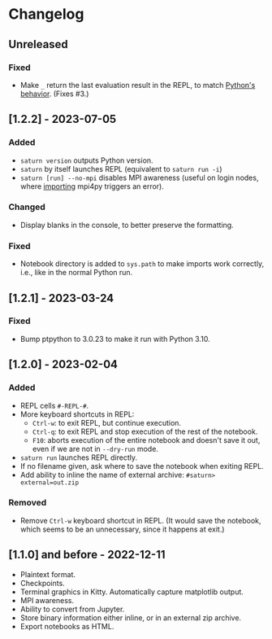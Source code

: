 # Changelog

## Unreleased

### Fixed

 - Make `_` return the last evaluation result in the REPL,
   to match [Python's behavior](https://docs.python.org/3/reference/lexical_analysis.html#reserved-classes-of-identifiers). (Fixes #3.)

## [1.2.2] - 2023-07-05

### Added

 - `saturn version` outputs Python version.
 - `saturn` by itself launches REPL (equivalent to `saturn run -i`)
 - `saturn [run] --no-mpi` disables MPI awareness (useful on login nodes, where
   [importing](importing) mpi4py triggers an error).

### Changed

 - Display blanks in the console, to better preserve the formatting.

### Fixed

 - Notebook directory is added to `sys.path` to make imports work correctly,
   i.e., like in the normal Python run.

## [1.2.1] - 2023-03-24

### Fixed

- Bump ptpython to 3.0.23 to make it run with Python 3.10.


## [1.2.0] - 2023-02-04

### Added

- REPL cells `#-REPL-#`.
- More keyboard shortcuts in REPL:
  - `Ctrl-w`: to exit REPL, but continue execution.
  - `Ctrl-q`: to exit REPL and stop execution of the rest of the notebook.
  - `F10`: aborts execution of the entire notebook and doesn't save it out,
    even if we are not in `--dry-run` mode.
- `saturn run` launches REPL directly.
- If no filename given, ask where to save the notebook when exiting REPL.
- Add ability to inline the name of external archive: `#saturn> external=out.zip`

### Removed

- Remove `Ctrl-w` keyboard shortcut in REPL. (It would save the notebook, which
  seems to be an unnecessary, since it happens at exit.)

## [1.1.0] and before - 2022-12-11

- Plaintext format.
- Checkpoints.
- Terminal graphics in Kitty. Automatically capture matplotlib output.
- MPI awareness.
- Ability to convert from Jupyter.
- Store binary information either inline, or in an external zip archive.
- Export notebooks as HTML.
